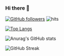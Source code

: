 ### Hi there 👋

[![GitHub followers](https://img.shields.io/github/followers/Zuoqiu-Yingyi?style=flat-square)](https://github.com/Zuoqiu-Yingyi?tab=followers) ![hits](https://hits.b3log.org/Zuoqiu-Yingyi/Zuoqiu-Yingyi.svg)

[![Top Langs](https://github-readme-stats.vercel.app/api/top-langs/?username=Zuoqiu-Yingyi&layout=compact&langs_count=8&show_icons=true&hide=javascript)](https://github.com/anuraghazra/github-readme-stats)

![Anurag's GitHub stats](https://github-readme-stats.vercel.app/api?username=Zuoqiu-Yingyi&show_icons=true&theme=buefy&include_all_commits=true)

![GitHub Streak](https://github-readme-streak-stats.herokuapp.com/?user=Zuoqiu-Yingyi)

<!--
**Zuoqiu-Yingyi/Zuoqiu-Yingyi** is a ✨ _special_ ✨ repository because its `README.md` (this file) appears on your GitHub profile.

Here are some ideas to get you started:

- 🔭 I’m currently working on ...
- 🌱 I’m currently learning ...
- 👯 I’m looking to collaborate on ...
- 🤔 I’m looking for help with ...
- 💬 Ask me about ...
- 📫 How to reach me: ...
- 😄 Pronouns: ...
- ⚡ Fun fact: ...
-->
